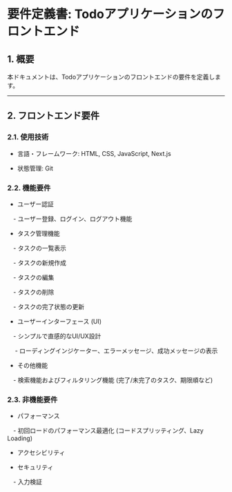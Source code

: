 # 要件定義書: Todoアプリケーションのフロントエンド

## 1. 概要

本ドキュメントは、Todoアプリケーションのフロントエンドの要件を定義します。

---

## 2. フロントエンド要件

### 2.1. 使用技術

- 言語・フレームワーク: HTML, CSS, JavaScript, Next.js

- 状態管理: Git

### 2.2. 機能要件

- ユーザー認証

 　- ユーザー登録、ログイン、ログアウト機能

- タスク管理機能

 　- タスクの一覧表示

 　- タスクの新規作成

 　- タスクの編集

 　- タスクの削除

 　- タスクの完了状態の更新

- ユーザーインターフェース (UI)

 　- シンプルで直感的なUI/UX設計

　 - ローディングインジケーター、エラーメッセージ、成功メッセージの表示

- その他機能

 　- 検索機能およびフィルタリング機能 (完了/未完了のタスク、期限順など)

### 2.3. 非機能要件

- パフォーマンス

 　- 初回ロードのパフォーマンス最適化 (コードスプリッティング、Lazy Loading)

- アクセシビリティ

- セキュリティ
 
 　- 入力検証



